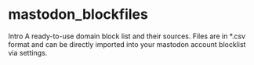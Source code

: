 # mastodon_blockfiles
Intro
A ready-to-use domain block list and their sources. Files are in *.csv format and can be directly imported into your mastodon account blocklist via settings.
